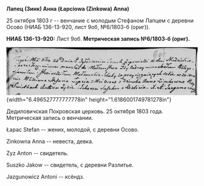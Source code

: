 **Лапец (Зинк) Анна (Łapciowa (Zinkowa) Anna)**

25 октября 1803 г -- венчание с молодым Стефаном Лапцем с деревни Осово
(НИАБ 136-13-920, лист 9об, №6/1803-б (ориг)).

**НИАБ 136-13-920:** Лист 9об. **Метрическая запись №6/1803-б (ориг).**

![](./media/e6a90e8898c8390af542ced37a521ce891f16253.png){width="6.496527777777778in"
height="1.6186001749781278in"}

Дедиловичская Покровская церковь. 25 октября 1803 года. Метрическая
запись о венчании.

Łapac Stefan -- жених, молодой, с деревни Осовo.

Zinkowna Anna -- невеста, девка.

Zyz Anton -- свидетель.

Suszko Jakow -- свидетель, с деревни Разлитье.

Jazgunowicz Antoni -- ксёндз.
